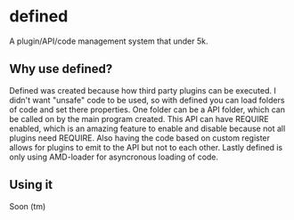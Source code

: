 # defined

A plugin/API/code management system that under 5k.


## Why use defined?
Defined was created because how third party plugins can be executed. I didn't want "unsafe" code to be used, so with defined you can load folders of code and set there properties. One folder can be a API folder, which can be called on by the main program created. This API can have REQUIRE enabled, which is an amazing feature to enable and disable because not all plugins need REQUIRE. Also having the code based on custom register allows for plugins to emit to the API but not to each other. Lastly defined is only using AMD-loader for asyncronous loading of code. 

## Using it
Soon (tm)